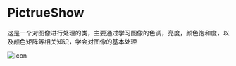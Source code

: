 # PictrueShow
这是一个对图像进行处理的类，主要通过学习图像的色调，亮度，颜色饱和度，以及颜色矩阵等相关知识，学会对图像的基本处理

![icon](https://github.com/wangjia55/PictrueShow/blob/master/screen_shot1.png)
